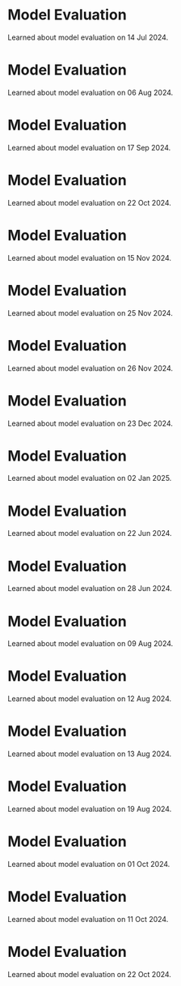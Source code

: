 # Model Evaluation
Learned about model evaluation on 14 Jul 2024.

# Model Evaluation
Learned about model evaluation on 06 Aug 2024.

# Model Evaluation
Learned about model evaluation on 17 Sep 2024.

# Model Evaluation
Learned about model evaluation on 22 Oct 2024.

# Model Evaluation
Learned about model evaluation on 15 Nov 2024.

# Model Evaluation
Learned about model evaluation on 25 Nov 2024.

# Model Evaluation
Learned about model evaluation on 26 Nov 2024.

# Model Evaluation
Learned about model evaluation on 23 Dec 2024.

# Model Evaluation
Learned about model evaluation on 02 Jan 2025.

# Model Evaluation
Learned about model evaluation on 22 Jun 2024.

# Model Evaluation
Learned about model evaluation on 28 Jun 2024.

# Model Evaluation
Learned about model evaluation on 09 Aug 2024.

# Model Evaluation
Learned about model evaluation on 12 Aug 2024.

# Model Evaluation
Learned about model evaluation on 13 Aug 2024.

# Model Evaluation
Learned about model evaluation on 19 Aug 2024.

# Model Evaluation
Learned about model evaluation on 01 Oct 2024.

# Model Evaluation
Learned about model evaluation on 11 Oct 2024.

# Model Evaluation
Learned about model evaluation on 22 Oct 2024.

